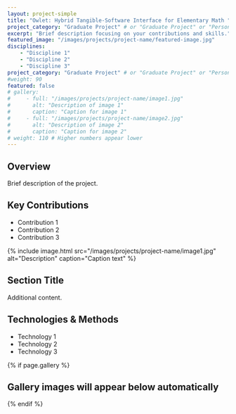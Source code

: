 ```yaml
---
layout: project-simple
title: "Owlet: Hybrid Tangible-Software Interface for Elementary Math "
project_category: "Graduate Project" # or "Graduate Project" or "Personal Project"
excerpt: "Brief description focusing on your contributions and skills."
featured_image: "/images/projects/project-name/featured-image.jpg"
disciplines:
    - "Discipline 1"
    - "Discipline 2"
    - "Discipline 3"
project_category: "Graduate Project" # or "Graduate Project" or "Personal Project"
#weight: 90
featured: false
# gallery:
#     - full: "/images/projects/project-name/image1.jpg"
#       alt: "Description of image 1"
#       caption: "Caption for image 1"
#     - full: "/images/projects/project-name/image2.jpg"
#       alt: "Description of image 2"
#       caption: "Caption for image 2"
# weight: 110 # Higher numbers appear lower
---
```


## Overview

Brief description of the project.

## Key Contributions

-   Contribution 1
-   Contribution 2
-   Contribution 3

{% include image.html src="/images/projects/project-name/image1.jpg" alt="Description" caption="Caption text" %}

## Section Title

Additional content.

## Technologies & Methods

-   Technology 1
-   Technology 2
-   Technology 3

{% if page.gallery %}

## Gallery images will appear below automatically

{% endif %}
